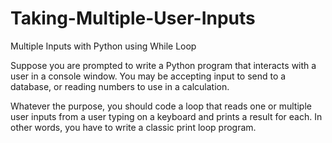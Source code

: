 # Taking-Multiple-User-Inputs
Multiple Inputs with Python using While Loop

Suppose you are prompted to write a Python program that interacts with a user in a console window. You may be accepting input to send to a database, or reading numbers to use in a calculation.

Whatever the purpose, you should code a loop that reads one or multiple user inputs from a user typing on a keyboard and prints a result for each. In other words, you have to write a classic print loop program.
